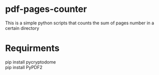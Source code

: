# pdf-pages-counter
This is a  simple python scripts that counts the sum of pages number in a certain directory
# Requirments
pip install pycryptodome <br />
pip install PyPDF2
